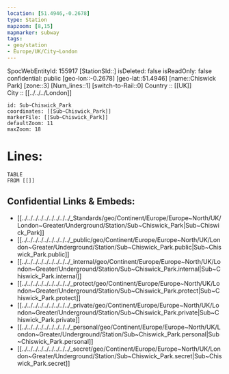 ```yaml
---
location: [51.4946,-0.2678] 
type: Station 
mapzoom: [8,15] 
mapmarker: subway 
tags:
- geo/station
- Europe/UK/City~London
---
```

SpocWebEntityId: 155917
[StationSId::] 
isDeleted: false
isReadOnly: false
confidential: public
[geo-lon::-0.2678] 
[geo-lat::51.4946] 
[name::Chiswick Park] 
[zone::3] 
[Num_lines::1] 
[switch-to-Rail::0] 
Country :: [[UK]]  
City :: [[../../../London]]  


```leaflet
id: Sub~Chiswick_Park
coordinates: [[Sub~Chiswick_Park]] 
markerFile: [[Sub~Chiswick_Park]] 
defaultZoom: 11 
maxZoom: 18
```


# Lines: 
```dataview
TABLE 
FROM [[]] 
```

## Confidential Links & Embeds: 
- [[../../../../../../../../../_Standards/geo/Continent/Europe/Europe~North/UK/London~Greater/Underground/Station/Sub~Chiswick_Park|Sub~Chiswick_Park]] 
- [[../../../../../../../../../_public/geo/Continent/Europe/Europe~North/UK/London~Greater/Underground/Station/Sub~Chiswick_Park.public|Sub~Chiswick_Park.public]] 
- [[../../../../../../../../../_internal/geo/Continent/Europe/Europe~North/UK/London~Greater/Underground/Station/Sub~Chiswick_Park.internal|Sub~Chiswick_Park.internal]] 
- [[../../../../../../../../../_protect/geo/Continent/Europe/Europe~North/UK/London~Greater/Underground/Station/Sub~Chiswick_Park.protect|Sub~Chiswick_Park.protect]] 
- [[../../../../../../../../../_private/geo/Continent/Europe/Europe~North/UK/London~Greater/Underground/Station/Sub~Chiswick_Park.private|Sub~Chiswick_Park.private]] 
- [[../../../../../../../../../_personal/geo/Continent/Europe/Europe~North/UK/London~Greater/Underground/Station/Sub~Chiswick_Park.personal|Sub~Chiswick_Park.personal]] 
- [[../../../../../../../../../_secret/geo/Continent/Europe/Europe~North/UK/London~Greater/Underground/Station/Sub~Chiswick_Park.secret|Sub~Chiswick_Park.secret]] 
